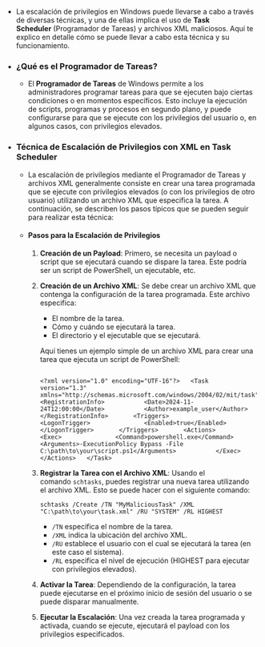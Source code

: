 - La escalación de privilegios en Windows puede llevarse a cabo a través de diversas técnicas, y una de ellas implica el uso de **Task Scheduler** (Programador de Tareas) y archivos XML maliciosos. Aquí te explico en detalle cómo se puede llevar a cabo esta técnica y su funcionamiento.

- ### ¿Qué es el Programador de Tareas?

	- El **Programador de Tareas** de Windows permite a los administradores programar tareas para que se ejecuten bajo ciertas condiciones o en momentos específicos. Esto incluye la ejecución de scripts, programas y procesos en segundo plano, y puede configurarse para que se ejecute con los privilegios del usuario o, en algunos casos, con privilegios elevados.

- ### Técnica de Escalación de Privilegios con XML en Task Scheduler

	- La escalación de privilegios mediante el Programador de Tareas y archivos XML generalmente consiste en crear una tarea programada que se ejecute con privilegios elevados (o con los privilegios de otro usuario) utilizando un archivo XML que especifica la tarea. A continuación, se describen los pasos típicos que se pueden seguir para realizar esta técnica:

	- #### Pasos para la Escalación de Privilegios

		1. **Creación de un Payload**: Primero, se necesita un payload o script que se ejecutará cuando se dispare la tarea. Este podría ser un script de PowerShell, un ejecutable, etc.
		    
		2. **Creación de un Archivo XML**: Se debe crear un archivo XML que contenga la configuración de la tarea programada. Este archivo especifica:
		    
		    - El nombre de la tarea.
		    - Cómo y cuándo se ejecutará la tarea.
		    - El directorio y el ejecutable que se ejecutará.
		    
		    Aquí tienes un ejemplo simple de un archivo XML para crear una tarea que ejecuta un script de PowerShell:
		    
			```
		    
			<?xml version="1.0" encoding="UTF-16"?>   <Task version="1.3" xmlns="http://schemas.microsoft.com/windows/2004/02/mit/task">       <RegistrationInfo>           <Date>2024-11-24T12:00:00</Date>           <Author>example_user</Author>       </RegistrationInfo>       <Triggers>           <LogonTrigger>               <Enabled>true</Enabled>           </LogonTrigger>       </Triggers>       <Actions>           <Exec>               <Command>powershell.exe</Command>               <Arguments>-ExecutionPolicy Bypass -File C:\path\to\your\script.ps1</Arguments>           </Exec>       </Actions>   </Task>
			```
		    
		3. **Registrar la Tarea con el Archivo XML**: Usando el comando `schtasks`, puedes registrar una nueva tarea utilizando el archivo XML. Esto se puede hacer con el siguiente comando:
		    		    		    
		    `schtasks /Create /TN "MyMaliciousTask" /XML "C:\path\to\your\task.xml" /RU "SYSTEM" /RL HIGHEST`  
		    
		    - `/TN` especifica el nombre de la tarea.
		    - `/XML` indica la ubicación del archivo XML.
		    - `/RU` establece el usuario con el cual se ejecutará la tarea (en este caso el sistema).
		    - `/RL` especifica el nivel de ejecución (HIGHEST para ejecutar con privilegios elevados).
		4. **Activar la Tarea**: Dependiendo de la configuración, la tarea puede ejecutarse en el próximo inicio de sesión del usuario o se puede disparar manualmente.
		    
		5. **Ejecutar la Escalación**: Una vez creada la tarea programada y activada, cuando se ejecute, ejecutará el payload con los privilegios especificados.